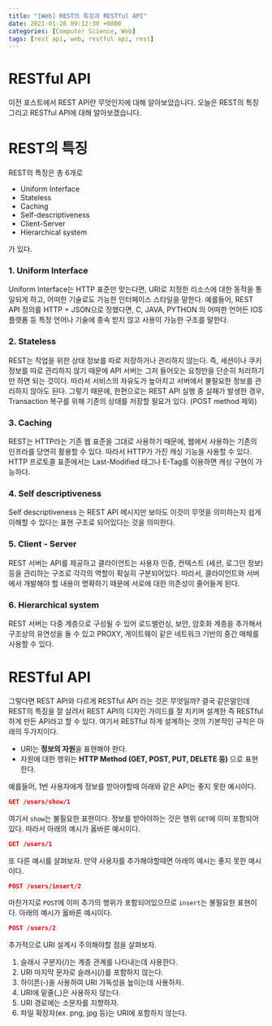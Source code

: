 ```yaml
---
title: "[Web] REST의 특징과 RESTful API"
date: 2021-01-26 09:12:30 +0800
categories: [Computer Science, Web]
tags: [rest api, web, restful api, rest]  
---
```




# RESTful API

이전 포스트에서 REST API란 무엇인지에 대해 알아보았습니다. 오늘은 REST의 특징 그리고 RESTful API에 대해 알아보겠습니다.

# REST의 특징

REST의 특징은 총 6개로

- Uniform Interface
- Stateless
- Caching
- Self-descriptiveness
- Client-Server
- Hierarchical system

가 있다. 

### 1. Uniform Interface

Uniform Interface는 HTTP 표준만 맞는다면, URI로 지정한 리소스에 대한 동작을 통일되게 하고, 어떠한 기술로도 가능한 인터페이스 스타일을 말한다. 예를들어, REST API 정의를 HTTP + JSON으로 정했다면, C, JAVA, PYTHON 의 어떠한 언어든 IOS 플랫폼 등 특정 언어나 기술에 종속 받지 않고 사용이 가능한 구조를 말한다. 

### 2. Stateless

REST는 작업을 위한 상태 정보를 따로 저장하거나 관리하지 않는다. 즉, 세션이나 쿠키 정보를 따로 관리하지 않기 때문에 API 서버는 그저 들어오는 요청만을 단순히 처리하기만 하면 되는 것이다. 따라서 서비스의 자유도가 높아지고 서버에서 불필요한 정보를 관리하지 않아도 된다. 그렇기 때문에, 한편으로는 REST API 실행 중 실패가 발생한 경우, Transaction 복구를 위해 기존의 상태를 저장할 필요가 있다. (POST method 제외)

### 3. Caching

REST는 HTTP라는 기존 웹 표준을 그대로 사용하기 때문에, 웹에서 사용하는 기존의 인프라를 당연히  활용할 수 있다. 따라서 HTTP가 가진 캐싱 기능을 사용할 수 있다. HTTP 프로토콜 표준에서는 Last-Modified 태그나 E-Tag를 이용하면 캐싱 구현이 가능하다.

### 4. Self descriptiveness

Self descriptiveness 는 REST API 메시지만 보아도 이것이 무엇을 의미하는지 쉽게 이해할 수 있다는 표현 구조로 되어있다는 것을 의미한다.

### 5. Client - Server

REST 서버는 API를 제공하고 클라이언트는 사용자 인증, 컨텍스트 (세션, 로그인 정보) 등을 관리하는 구조로 각각의 역할이 확실히 구분되어있다. 따라서, 클라이언트와 서버에서 개발해야 할 내용이 명확하기 때문에 서로에 대한 의존성이 줄어들게 된다. 

### 6. Hierarchical system

REST 서버는 다중 계층으로 구성될 수 있어 로드밸런싱, 보안, 암호화 계층을 추가해서 구조상의 유연성을 둘 수 있고 PROXY, 게이트웨이 같은 네트워크 기반의 중간 매체를 사용할 수 있다. 

# RESTful API

그렇다면 REST API와 다르게 RESTful API 라는 것은 무엇일까? 결국 같은말인데 REST의 특징을 잘 살려서 REST API의 디자인 가이드를 잘 치키며 설계한 즉 RESTful 하게 만든 API라고 할 수 있다. 여기서  RESTful 하게 설계하는 것의 기본적인 규칙은 아래의 두가지이다.

- URI는 **정보의 자원**을 표현해야 한다.
- 자원에 대한 행위는 **HTTP Method (GET, POST, PUT, DELETE 등)** 으로 표현한다.

예를들어, 1번 사용자에게 정보를 받아야할때 아래와 같은 API는 좋지 못한 예시이다.

```json
GET /users/show/1
```

여기서 `show`는 불필요한 표현이다. 정보를 받아야하는 것은 행위 `GET`에 이미 포함되어있다. 따라서 아래의 예시가 옳바른 예시이다.

```json
GET /users/1
```

또 다른 예시를 살펴보자. 만약 사용자를 추가해야할때면 아래의 예시는 좋지 못한 예시이다.

```json
POST /users/insert/2
```

마찬가지로 `POST`에 이미 추가의 행위가 포함되어있으므로 `insert`는 불필요한 표현이다. 아래의 예시가 옳바른 예시이다.

```json
POST /users/2
```

추가적으로 URI 설계시 주의해야할 점을 살펴보자.

1. 슬래시 구분자(/)는 계층 관계를 나타내는데 사용한다.
2. URI 마지막 문자로 슬래시(/)를 포함하지 않는다.
3. 하이픈(-)을 사용하여 URI 가독성을 높이는데 사용하자.
4. URI에 밑줄(_)은 사용하지 않는다.
5. URI 경로에는 소문자를 지향하자.
6. 파일 확장자(ex. png, jpg 등)는 URI에 포함하지 않는다.